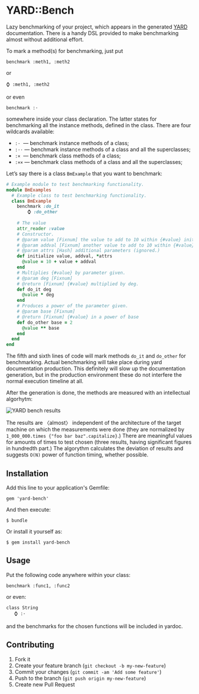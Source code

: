 # YARD::Bench

Lazy benchmarking of your project, which appears in the generated [YARD](http://yardoc.org/) documentation.
There is a handy DSL provided to make benchmarking almost without additional effort.

To mark a method(s) for benchmarking, just put

    benchmark :meth1, :meth2  

or

    ⌚ :meth1, :meth2
    
or even

    benchmark :⋅
    
somewhere inside your class declaration. The latter states for benchmarking all the instance methods,
defined in the class. There are four wildcards available:

* `:⋅`  — benchmark instance methods of a class;
* `:⋅⋅` — benchmark instance methods of a class and all the superclasses;
* `:×`  — benchmark class methods of a class;
* `:××` — benchmark class methods of a class and all the superclasses;

Let’s say there is a class `BmExample` that you want to benchmark:

```ruby
# Example module to test benchmarking functionality.
module BmExamples
  # Example class to test benchmarking functionality.
  class BmExample
    benchmark :do_it
        ⌚ :do_other
    
    # The value
    attr_reader :value
    # Constructor.
    # @param value [Fixnum] the value to add to 10 within {#value} initializer.
    # @param addval [Fixnum] another value to add to 10 within {#value} initializer.
    # @param attrs [Hash] additional parameters (ignored.)
    def initialize value, addval, *attrs
      @value = 10 + value + addval
    end
    # Multiplies {#value} by parameter given.
    # @param deg [Fixnum]
    # @return [Fixnum] {#value} multiplied by deg.
    def do_it deg
      @value * deg
    end
    # Produces a power of the parameter given.
    # @param base [Fixnum]
    # @return [Fixnum] {#value} in a power of base
    def do_other base = 2
      @value ** base
    end
  end
end
```

The fifth and sixth lines of code will mark methods `do_it` and `do_other` for benchmarking.
Actual benchmarking will take place during yard documentation production. This definitely will
slow up the documentation generation, but in the production environment these do not
interfere the normal execution timeline at all.

After the generation is done, the methods are measured with an intellectual algorhytm:

![YARD bench results](http://rocket-science.ru/img/yard-bench-result.png)

The results are 〈almost〉 independent of the architecture of the target machine on which
the measurements were done (they are normalized by `1_000_000.times {"foo bar baz".capitalize}`.)
There are meaningful values for amounts of times to test chosen (three results, having
significant figures in hundredth part.) The algorythm calculates the deviation of results and
suggests `O(N)` power of function timing, whether possible.

## Installation

Add this line to your application's Gemfile:

    gem 'yard-bench'

And then execute:

    $ bundle

Or install it yourself as:

    $ gem install yard-bench

## Usage

Put the following code anywhere within your class:

    benchmark :func1, :func2
    
or even:

    class String
       ⌚ :⋅

and the benchmarks for the chosen functions will be included in yardoc.

## Contributing

1. Fork it
2. Create your feature branch (`git checkout -b my-new-feature`)
3. Commit your changes (`git commit -am 'Add some feature'`)
4. Push to the branch (`git push origin my-new-feature`)
5. Create new Pull Request
